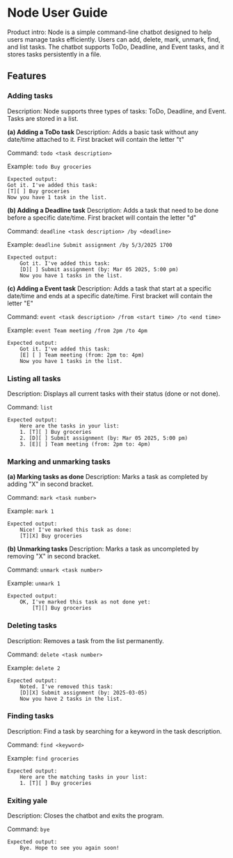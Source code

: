 # Node User Guide

Product intro:
        Node is a simple command-line chatbot designed to help users manage tasks efficiently. Users can add, delete, mark, unmark, find, and list tasks. The chatbot supports ToDo, Deadline, and Event tasks, and it stores tasks persistently in a file.

## Features
### Adding tasks
Description: Node supports three types of tasks: ToDo, Deadline, and Event. 
Tasks are stored in a list.


**(a) Adding a ToDo task**
Description: Adds a basic task without any date/time attached to it. First bracket will contain the letter "t"

Command: `todo <task description>`

Example: `todo Buy groceries`
```
Expected output:
Got it. I've added this task:
[T][ ] Buy groceries
Now you have 1 task in the list.
```

**(b) Adding a Deadline task**
Description: Adds a task that need to be done before a specific date/time. First bracket will contain the letter "d"

Command: `deadline <task description> /by <deadline>`

Example: `deadline Submit assignment /by 5/3/2025 1700`
```
Expected output:
    Got it. I've added this task:
    [D][ ] Submit assignment (by: Mar 05 2025, 5:00 pm)
    Now you have 1 tasks in the list.
```

**(c) Adding a Event task**
Description: Adds a task that start at a specific date/time and ends at a specific date/time. First bracket will contain the letter "E"

Command: `event <task description> /from <start time> /to <end time>`

Example: `event Team meeting /from 2pm /to 4pm`
```
Expected output:
    Got it. I've added this task:
    [E] [ ] Team meeting (from: 2pm to: 4pm)
    Now you have 1 tasks in the list.
```

### Listing all tasks
Description: Displays all current tasks with their status (done or not done).

Command: `list`
```
Expected output:
    Here are the tasks in your list:
    1. [T][ ] Buy groceries
    2. [D][ ] Submit assignment (by: Mar 05 2025, 5:00 pm)
    3. [E][ ] Team meeting (from: 2pm to: 4pm)
```

### Marking and unmarking tasks
**(a) Marking tasks as done**
Description: Marks a task as completed by adding "X" in second bracket.

Command: `mark <task number>`

Example: `mark 1`
```
Expected output:
    Nice! I've marked this task as done:
    [T][X] Buy groceries
```

**(b) Unmarking tasks**
Description: Marks a task as uncompleted by removing "X" in second bracket.

Command: `unmark <task number>`

Example: `unmark 1`
```
Expected output:
    OK, I've marked this task as not done yet:
        [T][] Buy groceries
```

### Deleting tasks
Description: Removes a task from the list permanently.

Command: `delete <task number>`

Example: `delete 2`
```
Expected output:
    Noted. I've removed this task:
    [D][X] Submit assignment (by: 2025-03-05)
    Now you have 2 tasks in the list.
```


### Finding tasks
Description: Find a task by searching for a keyword in the task description.

Command: `find <keyword>`

Example: `find groceries`
```
Expected output:
    Here are the matching tasks in your list:
    1. [T][ ] Buy groceries
```

### Exiting yale
Description: Closes the chatbot and exits the program.

Command: `bye`
```
Expected output:
    Bye. Hope to see you again soon!

